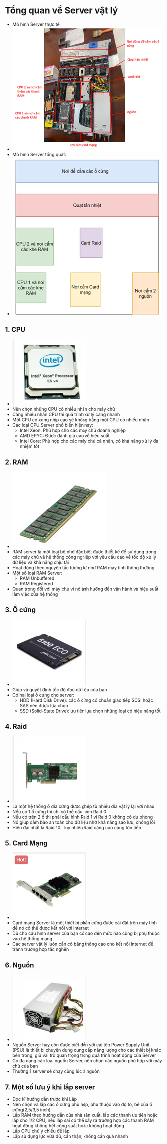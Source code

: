 # Tổng quan về Server vật lý

- Mô hình Server thực tế
-  ![](/Anh/Screenshot_42.png)
-  Mô hình Server tổng quát:
-  ![](/Anh/Screenshot_43.png)

## 1. CPU
- ![](/Anh/Screenshot_45.png)
- Nên chọn những CPU có nhiều nhân cho máy chủ
- Càng nhiều nhân CPU thì quá trình xử lý càng nhanh
- Một CPU có xung nhịp cao sẽ không bằng một CPU có nhiều nhân
- Các loại CPU Server phổ biến hiện nay: 
  - Intel Xeon: Phù hợp cho các máy chủ doanh nghiệp
  - AMD EPYC: Được đánh giá cao về hiệu suất
  - Intel Core: Phù hợp cho các máy chủ cá nhân, có khả năng xử lý đa nhiệm tốt
## 2. RAM
- ![](/Anh/Screenshot_44.png)
- RAM server là một loại bộ nhớ đặc biệt được thiết kế để sử dụng trong các máy chủ và hệ thống công nghiệp với yêu cầu cao về tốc độ xử lý dữ liệu và khả năng chịu tải
- Hoạt động theo nguyên tắc tương tự như RAM máy tính thông thường
- Một số loại RAM Server:
  - RAM Unbuffered
  - RAM Registered
- Quan trọng đối với máy chủ vì nó ảnh hưởng đến vận hành và hiệu suất làm việc của hệ thống
## 3. Ổ cứng
- ![](/Anh/Screenshot_46.png)
- Giúp và quyết định tốc độ đọc dữ liệu của bạn
- Có hai loại ổ cứng cho server:
  -  HDD (Hard Disk Drive): các ổ cứng có chuẩn giao tiếp SCSI hoặc SAS nên được lựa chọn
  -  SSD (Solid-State Drive): ưu tiên lựa chọn những loại có hiệu năng tốt
## 4. Raid
- ![](/Anh/Screenshot_49.png)
- Là một hệ thống ổ đĩa cứng được ghép từ nhiều đĩa vật lý lại với nhau
- Nếu có 1 ổ cứng thì chỉ có thể cấu hình Raid 0
- Nếu có trên 2 ổ thì phải cấu hình Raid 1 vì Raid 0 không có dự phòng
- Nó giúp đảm bảo an toàn cho dữ liệu nhớ khả năng sao lưu, chống lỗi
- Hiện đại nhất là Raid 10. Tuy nhiên Raid càng cao càng tốn tiền
## 5. Card Mạng
- ![](/Anh/Screenshot_47.png)
- Card mạng Server là một thiết bị phần cứng được cài đặt trên máy tính để nó có thể được kết nối với internet
- Dù cho cấu hình server của bạn có cao đến mức nào cũng bị phụ thuộc vào hệ thống mạng
- Các server vật lý luôn cần có băng thông cao cho kết nối internet để tránh trường hợp tắc nghẽn

## 6. Nguồn 
- ![](/Anh/Screenshot_48.png)
- Nguồn Server hay còn được biết đến với cái tên Power Supply Unit (PSU) là thiết bị chuyên dụng cung cấp năng lượng cho các thiết bị khác bên trong, giữ vài trò quan trọng trong quá trình hoạt động của Server
- Có đa dạng các loại nguồn Server, nên chọn các nguồn phù hợp với máy chủ của bạn
- Thường 1 server sẽ chạy cùng lúc 2 nguồn

## 7. Một số lưu ý khi lắp server
- Đọc kĩ hướng dẫn trước khi Lắp
- Nên chọn và lắp các ổ cứng phù hợp, phụ thuộc vào độ to, bé của ổ cứng(2,5/3,5 inch)
- Lắp RAM theo hướng dẫn của nhà sản xuất, lắp các thanh ưu tiên hoặc lắp cho 1/2 CPU, nếu lắp sai có thể xảy ra trường hợp các thanh RAM hoạt động không hết công suất hoặc không hoạt động
- Lắp CPU chú ý chiều để lắp
- Lắp sử dụng lực vừa đủ, cẩn thận, không cần quá nhanh 
